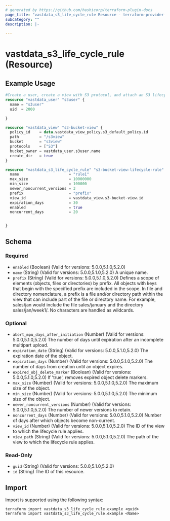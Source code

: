 ```yaml
---
# generated by https://github.com/hashicorp/terraform-plugin-docs
page_title: "vastdata_s3_life_cycle_rule Resource - terraform-provider-vastdata"
subcategory: ""
description: |-
  
---
```


# vastdata_s3_life_cycle_rule (Resource)



## Example Usage

```terraform
#Create a user, create a view with S3 protocol, and attach an S3 lifecycle rule:
resource "vastdata_user" "s3user" {
  name = "s3user"
  uid  = 2000

}

resource "vastdata_view" "s3-bucket-view" {
  policy_id    = data.vastdata_view_policy.s3_default_policy.id
  path         = "/s3view"
  bucket       = "s3view"
  protocols    = ["S3"]
  bucket_owner = vastdata_user.s3user.name
  create_dir   = true
}

resource "vastdata_s3_life_cycle_rule" "s3-bucket-view-lifecycle-rule" {
  name                      = "rule1"
  max_size                  = 10000000
  min_size                  = 100000
  newer_noncurrent_versions = 3
  prefix                    = "prefix"
  view_id                   = vastdata_view.s3-bucket-view.id
  expiration_days           = 30
  enabled                   = true
  noncurrent_days           = 20


}
```

<!-- schema generated by tfplugindocs -->
## Schema

### Required

- `enabled` (Boolean) (Valid for versions: 5.0.0,5.1.0,5.2.0)
- `name` (String) (Valid for versions: 5.0.0,5.1.0,5.2.0) A unique name.
- `prefix` (String) (Valid for versions: 5.0.0,5.1.0,5.2.0) Defines a scope of elements (objects, files or directories) by prefix. All objects with keys that begin with the specified prefix are included in the scope. In file and directory nomenclature, a prefix is a file and/or directory path within the view that can include part of the file or directory name. For example, sales/jan would include the file sales/january and the directory sales/jan/week1/. No characters are handled as wildcards.

### Optional

- `abort_mpu_days_after_initiation` (Number) (Valid for versions: 5.0.0,5.1.0,5.2.0) The number of days until expiration after an incomplete multipart upload.
- `expiration_date` (String) (Valid for versions: 5.0.0,5.1.0,5.2.0) The expiration date of the object.
- `expiration_days` (Number) (Valid for versions: 5.0.0,5.1.0,5.2.0) The number of days from creation until an object expires.
- `expired_obj_delete_marker` (Boolean) (Valid for versions: 5.0.0,5.1.0,5.2.0) If 'true', removes expired object delete markers.
- `max_size` (Number) (Valid for versions: 5.0.0,5.1.0,5.2.0) The maximum size of the object.
- `min_size` (Number) (Valid for versions: 5.0.0,5.1.0,5.2.0) The minimum size of the object.
- `newer_noncurrent_versions` (Number) (Valid for versions: 5.0.0,5.1.0,5.2.0) The number of newer versions to retain.
- `noncurrent_days` (Number) (Valid for versions: 5.0.0,5.1.0,5.2.0) Number of days after which objects become non-current.
- `view_id` (Number) (Valid for versions: 5.0.0,5.1.0,5.2.0) The ID of the view to which the lifecycle rule applies.
- `view_path` (String) (Valid for versions: 5.0.0,5.1.0,5.2.0) The path of the view to which the lifecycle rule applies.

### Read-Only

- `guid` (String) (Valid for versions: 5.0.0,5.1.0,5.2.0)
- `id` (String) The ID of this resource.

## Import

Import is supported using the following syntax:

```shell
terraform import vastdata_s3_life_cycle_rule.example <guid>
terraform import vastdata_s3_life_cycle_rule.example <Name>
```
